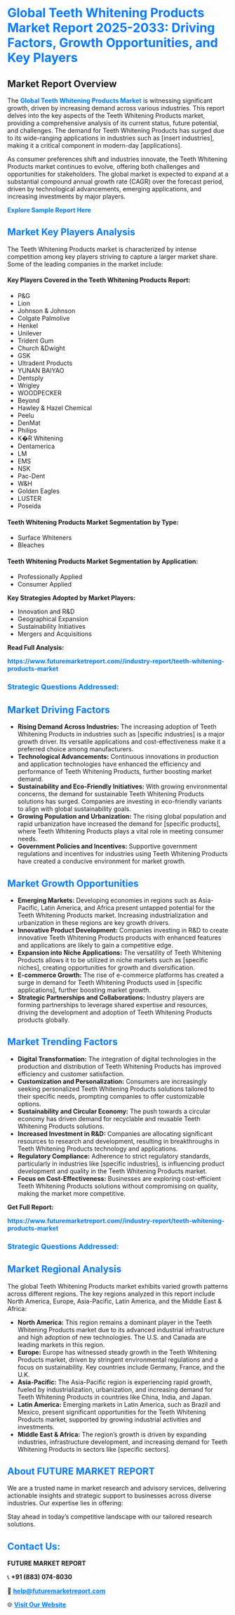 <h1 style="color: #007BFF;">Global Teeth Whitening Products Market Report 2025-2033: Driving Factors, Growth Opportunities, and Key Players</h1>

<section id="overview">
<h2>Market Report Overview</h2>
<p>The <a href="https://www.futuremarketreport.com//industry-report/teeth-whitening-products-market" style="color: #007BFF; text-decoration: none;"><strong>Global Teeth Whitening Products Market</strong></a> is witnessing significant growth, driven by increasing demand across various industries. This report delves into the key aspects of the Teeth Whitening Products market, providing a comprehensive analysis of its current status, future potential, and challenges. The demand for Teeth Whitening Products has surged due to its wide-ranging applications in industries such as [insert industries], making it a critical component in modern-day [applications].</p>
<p>As consumer preferences shift and industries innovate, the Teeth Whitening Products market continues to evolve, offering both challenges and opportunities for stakeholders. The global market is expected to expand at a substantial compound annual growth rate (CAGR) over the forecast period, driven by technological advancements, emerging applications, and increasing investments by major players.</p>
</section>

<section id="overview">
<p><a href="https://www.futuremarketreport.com//request-sample/reportId=80441" style="color: #007BFF; text-decoration: none;"><strong>Explore Sample Report Here</strong></a></p>
</section>

<section id="key-players">
<h2 style="color: #007BFF;">Market Key Players Analysis</h2>
<p>The Teeth Whitening Products market is characterized by intense competition among key players striving to capture a larger market share. Some of the leading companies in the market include:</p>
<h4>Key Players Covered in the Teeth Whitening Products Report:</h4>
<ul><li>P&amp;G</li><li>Lion</li><li>Johnson &amp; Johnson</li><li>Colgate Palmolive</li><li>Henkel</li><li>Unilever</li><li>Trident Gum</li><li>Church &amp;Dwight</li><li>GSK</li><li>Ultradent Products</li><li>YUNAN BAIYAO</li><li>Dentsply</li><li>Wrigley</li><li>WOODPECKER</li><li>Beyond</li><li>Hawley &amp; Hazel Chemical</li><li>Peelu</li><li>DenMat</li><li>Philips</li><li>K�R Whitening</li><li>Dentamerica</li><li>LM</li><li>EMS</li><li>NSK</li><li>Pac-Dent</li><li>W&amp;H</li><li>Golden Eagles</li><li>LUSTER</li><li>Poseida</li></ul>
<h4>Teeth Whitening Products Market Segmentation by Type:</h4>
<ul><li>Surface Whiteners</li><li>Bleaches</li></ul>

<h4>Teeth Whitening Products Market Segmentation by Application:</h4>
<ul><li>Professionally Applied</li><li>Consumer Applied</li></ul>
<p><strong>Key Strategies Adopted by Market Players:</strong></p>
<ul>
<li>Innovation and R&D</li>
<li>Geographical Expansion</li>
<li>Sustainability Initiatives</li>
<li>Mergers and Acquisitions</li>
</ul>
</section>

<section>
<p><strong>Read Full Analysis: </strong></p><a href="https://www.futuremarketreport.com//industry-report/teeth-whitening-products-market" style="color: #007BFF; text-decoration: none;"><strong>https://www.futuremarketreport.com//industry-report/teeth-whitening-products-market</strong></a>
<h3 style="color: #007BFF;">Strategic Questions Addressed:</h3>
</section>

<section id="driving-factors">
<h2 style="color: #007BFF;">Market Driving Factors</h2>
<ul>
<li><strong>Rising Demand Across Industries:</strong> The increasing adoption of Teeth Whitening Products in industries such as [specific industries] is a major growth driver. Its versatile applications and cost-effectiveness make it a preferred choice among manufacturers.</li>
<li><strong>Technological Advancements:</strong> Continuous innovations in production and application technologies have enhanced the efficiency and performance of Teeth Whitening Products, further boosting market demand.</li>
<li><strong>Sustainability and Eco-Friendly Initiatives:</strong> With growing environmental concerns, the demand for sustainable Teeth Whitening Products solutions has surged. Companies are investing in eco-friendly variants to align with global sustainability goals.</li>
<li><strong>Growing Population and Urbanization:</strong> The rising global population and rapid urbanization have increased the demand for [specific products], where Teeth Whitening Products plays a vital role in meeting consumer needs.</li>
<li><strong>Government Policies and Incentives:</strong> Supportive government regulations and incentives for industries using Teeth Whitening Products have created a conducive environment for market growth.</li>
</ul>
</section>

<section id="growth-opportunities">
<h2 style="color: #007BFF;">Market Growth Opportunities</h2>
<ul>
<li><strong>Emerging Markets:</strong> Developing economies in regions such as Asia-Pacific, Latin America, and Africa present untapped potential for the Teeth Whitening Products market. Increasing industrialization and urbanization in these regions are key growth drivers.</li>
<li><strong>Innovative Product Development:</strong> Companies investing in R&D to create innovative Teeth Whitening Products products with enhanced features and applications are likely to gain a competitive edge.</li>
<li><strong>Expansion into Niche Applications:</strong> The versatility of Teeth Whitening Products allows it to be utilized in niche markets such as [specific niches], creating opportunities for growth and diversification.</li>
<li><strong>E-commerce Growth:</strong> The rise of e-commerce platforms has created a surge in demand for Teeth Whitening Products used in [specific applications], further boosting market growth.</li>
<li><strong>Strategic Partnerships and Collaborations:</strong> Industry players are forming partnerships to leverage shared expertise and resources, driving the development and adoption of Teeth Whitening Products products globally.</li>
</ul>
</section>

<section id="trending-factors">
<h2 style="color: #007BFF;">Market Trending Factors</h2>
<ul>
<li><strong>Digital Transformation:</strong> The integration of digital technologies in the production and distribution of Teeth Whitening Products has improved efficiency and customer satisfaction.</li>
<li><strong>Customization and Personalization:</strong> Consumers are increasingly seeking personalized Teeth Whitening Products solutions tailored to their specific needs, prompting companies to offer customizable options.</li>
<li><strong>Sustainability and Circular Economy:</strong> The push towards a circular economy has driven demand for recyclable and reusable Teeth Whitening Products solutions.</li>
<li><strong>Increased Investment in R&D:</strong> Companies are allocating significant resources to research and development, resulting in breakthroughs in Teeth Whitening Products technology and applications.</li>
<li><strong>Regulatory Compliance:</strong> Adherence to strict regulatory standards, particularly in industries like [specific industries], is influencing product development and quality in the Teeth Whitening Products market.</li>
<li><strong>Focus on Cost-Effectiveness:</strong> Businesses are exploring cost-efficient Teeth Whitening Products solutions without compromising on quality, making the market more competitive.</li>
</ul>
</section>

<section>
<p><strong>Get Full Report: </strong></p><a href="https://www.futuremarketreport.com//industry-report/teeth-whitening-products-market" style="color: #007BFF; text-decoration: none;"><strong>https://www.futuremarketreport.com//industry-report/teeth-whitening-products-market</strong></a>
<h3 style="color: #007BFF;">Strategic Questions Addressed:</h3>
</section>


<section id="regional-analysis">
<h2 style="color: #007BFF;">Market Regional Analysis</h2>
<p>The global Teeth Whitening Products market exhibits varied growth patterns across different regions. The key regions analyzed in this report include North America, Europe, Asia-Pacific, Latin America, and the Middle East & Africa:</p>
<ul>
<li><strong>North America:</strong> This region remains a dominant player in the Teeth Whitening Products market due to its advanced industrial infrastructure and high adoption of new technologies. The U.S. and Canada are leading markets in this region.</li>
<li><strong>Europe:</strong> Europe has witnessed steady growth in the Teeth Whitening Products market, driven by stringent environmental regulations and a focus on sustainability. Key countries include Germany, France, and the U.K.</li>
<li><strong>Asia-Pacific:</strong> The Asia-Pacific region is experiencing rapid growth, fueled by industrialization, urbanization, and increasing demand for Teeth Whitening Products in countries like China, India, and Japan.</li>
<li><strong>Latin America:</strong> Emerging markets in Latin America, such as Brazil and Mexico, present significant opportunities for the Teeth Whitening Products market, supported by growing industrial activities and investments.</li>
<li><strong>Middle East & Africa:</strong> The region’s growth is driven by expanding industries, infrastructure development, and increasing demand for Teeth Whitening Products in sectors like [specific sectors].</li>
</ul>
</section>

<footer>
<h2 style="color: #007BFF;">About FUTURE MARKET REPORT</h2>
<p>We are a trusted name in market research and advisory services, delivering actionable insights and strategic support to businesses across diverse industries. Our expertise lies in offering:</p>

<p>Stay ahead in today’s competitive landscape with our tailored research solutions.</p>

<h2 style="color: #007BFF;">Contact Us:</h2>
<p><strong>FUTURE MARKET REPORT</strong></p>
<p>📞 <strong>+91 (883) 074-8030</strong></p>
<p>📧 <strong><a href="mailto:help@futuremarketreport.com" style="color: #007BFF;">help@futuremarketreport.com</a></strong></p>
<p>🌐 <strong><a href="https://www.futuremarketreport.com/" style="color: #007BFF;">Visit Our Website</a></strong></p>
</footer>